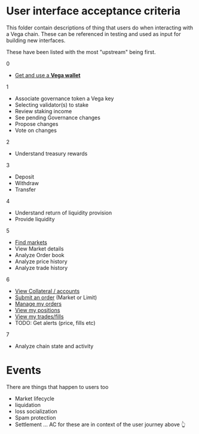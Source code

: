 # User interface acceptance criteria
This folder contain descriptions of thing that users do when interacting with a Vega chain. These can be referenced in testing and used as input for building new interfaces.

These have been listed with the most "upstream" being first.

0
- [Get and use a **Vega wallet**](0000-WALL-wallet.md)
  
1
- Associate governance token a Vega key
- Selecting validator(s) to stake
- Review staking income
- See pending Governance changes
- Propose changes
- Vote on changes

2
- Understand treasury rewards

3
- Deposit 
- Withdraw
- Transfer

4
- Understand return of liquidity provision
- Provide liquidity

5
- [Find markets](5000-MARK-find_markets.md)
- View Market details
- Analyze Order book
- Analyze price history
- Analyze trade history

6
- [View Collateral / accounts](6000-COLL-collateral.md)
- [Submit an order](6001-SORD-submit_orders.md) (Market or Limit)
- [Manage my orders](6002-MORD-manage_orders.md)
- [View my positions](6003-POSI-positions.md)
- [View my trades/fills](6003-FILL-fills.md)
- TODO: Get alerts (price, fills etc)

7
- Analyze chain state and activity


# Events
There are things that happen to users too
- Market lifecycle
- liquidation
- loss socialization 
- Spam protection
- Settlement
... AC for these are in context of the user journey above 👆